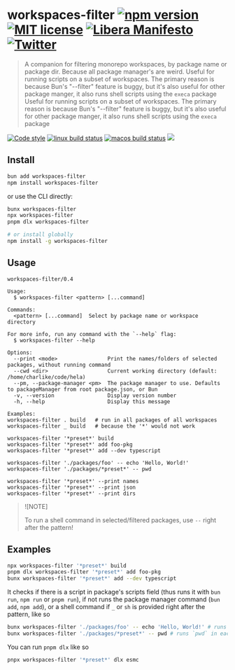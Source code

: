 # workspaces-filter [![npm version][npmv-img]][npmv-url] [![MIT license][license-img]][license-url] [![Libera Manifesto][libera-manifesto-img]][libera-manifesto-url] [![Twitter][twitter-img]][twitter-url]

> A companion for filtering monorepo workspaces, by package name or package dir. Because all package
> manager's are weird. Useful for running scripts on a subset of workspaces. The primary reason is
> because Bun's \"--filter\" feature is buggy, but it's also useful for other package manger, it
> also runs shell scripts using the `execa` package Useful for running scripts on a subset of
> workspaces. The primary reason is because Bun's "--filter" feature is buggy, but it's also useful
> for other package manger, it also runs shell scripts using the `execa` package

[![Code style][codestyle-img]][codestyle-url] [![linux build status][linux-build-img]][build-url]
[![macos build status][macos-build-img]][build-url] [![][npm-monthly-img]][npmv-url]

<!-- [![][npm-weekly-img]][npmv-url] -->
<!-- [![][npm-monthly-img]][npmv-url] -->
<!-- [![][npm-yearly-img]][npmv-url] -->
<!-- [![][npm-alltime-img]][npmv-url] -->

## Install

```sh
bun add workspaces-filter
npm install workspaces-filter
```

or use the CLI directly:

```sh
bunx workspaces-filter
npx workspaces-filter
pnpm dlx workspaces-filter

# or install globally
npm install -g workspaces-filter
```

## Usage

```
workspaces-filter/0.4

Usage:
  $ workspaces-filter <pattern> [...command]

Commands:
  <pattern> [...command]  Select by package name or workspace directory

For more info, run any command with the `--help` flag:
  $ workspaces-filter --help

Options:
  --print <mode>                Print the names/folders of selected packages, without running command
  --cwd <dir>                   Current working directory (default: /home/charlike/code/hela)
  --pm, --package-manager <pm>  The package manager to use. Defaults to packageManager from root package.json, or Bun
  -v, --version                 Display version number
  -h, --help                    Display this message

Examples:
workspaces-filter . build   # run in all packages of all workspaces
workspaces-filter _ build   # because the '*' would not work

workspaces-filter '*preset*' build
workspaces-filter '*preset*' add foo-pkg
workspaces-filter '*preset*' add --dev typescript

workspaces-filter './packages/foo' -- echo 'Hello, World!'
workspaces-filter './packages/*preset*' -- pwd

workspaces-filter '*preset*' --print names
workspaces-filter '*preset*' --print json
workspaces-filter '*preset*' --print dirs
```

> ![NOTE]
>
> To run a shell command in selected/filtered packages, use `--` right after the pattern!

## Examples

```sh
npx workspaces-filter '*preset*' build
pnpm dlx workspaces-filter '*preset*' add foo-pkg
bunx workspaces-filter '*preset*' add --dev typescript
```

It checks if there is a script in package's scripts field (thus runs it with `bun run`, `npm run` or
`pnpm run`), if not runs the package manager command (`bun add`, `npm add`), or a shell command if
`_` or `sh` is provided right after the pattern, like so

```sh
bunx workspaces-filter './packages/foo' -- echo 'Hello, World!' # runs `echo 'Hello, World!'` in the `./packages/foo` workspace
bunx workspaces-filter './packages/*preset*' -- pwd # runs `pwd` in each workspace
```

You can run `pnpm dlx` like so

```sh
pnpx workspaces-filter '*preset*' dlx esmc
```

<!-- prettier-ignore-start -->

[codestyle-url]: https://github.com/airbnb/javascript
[codestyle-img]:
  https://badgen.net/badge/code%20style/airbnb%20%2B%20prettier/ff5a5f?icon=airbnb&cache=300
[codecov-url]: https://codecov.io/gh/tunnckocore/workspaces-filter
[codecov-img]: https://badgen.net/codecov/c/github/tunnckocore/workspaces-filter/master?icon=codecov
[npmv-img]: https://badgen.net/npm/v/formidable?icon=npm
[npmv-url]: https://npmjs.com/package/formidable
[license-img]: https://badgen.net/npm/license/formidable
[license-url]: https://github.com/tunnckocore/workspaces-filter/blob/master/LICENSE
[libera-manifesto-url]: https://liberamanifesto.com
[libera-manifesto-img]: https://badgen.net/badge/libera/manifesto/grey
[twitter-url]: https://twitter.com/wgw_lol
[twitter-img]: https://badgen.net/badge/twitter/follow/wgw_lol?icon=twitter&color=1da1f2&cache=30

<!-- build status -->

[linux-build-img]:
  https://badgen.net/github/checks/tunnckocore/workspaces-filter/master?label=linux%20build&icon=github
[macos-build-img]:
  https://badgen.net/github/checks/tunnckocore/workspaces-filter/master?label=macos%20build&icon=github
[windows-build-img]:
  https://badgen.net/github/checks/tunnckocore/workspaces-filter/master/windows?cache=300&label=windows%20build&icon=github
[build-url]: https://github.com/tunnckocore/workspaces-filter/actions

<!-- npm downloads -->

[npm-weekly-img]: https://badgen.net/npm/dw/workspaces-filter?icon=npm&cache=1
[npm-monthly-img]: https://badgen.net/npm/dm/workspaces-filter?icon=npm&cache=1
[npm-yearly-img]: https://badgen.net/npm/dy/workspaces-filter?icon=npm&cache=1
[npm-alltime-img]:
  https://badgen.net/npm/dt/workspaces-filter?icon=npm&cache=1&label=total%20downloads
